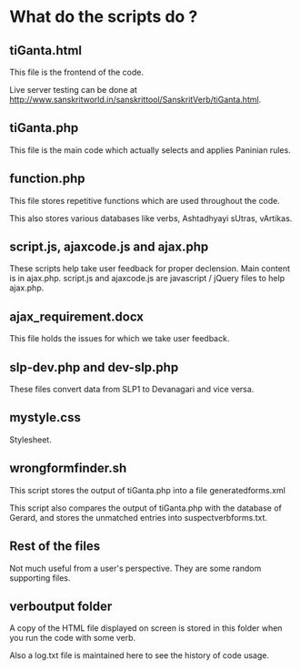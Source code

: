 # What do the scripts do ?

## tiGanta.html

This file is the frontend of the code.

Live server testing can be done at http://www.sanskritworld.in/sanskrittool/SanskritVerb/tiGanta.html.

## tiGanta.php

This file is the main code which actually selects and applies Paninian rules.

## function.php

This file stores repetitive functions which are used throughout the code.

This also stores various databases like verbs, Ashtadhyayi sUtras, vArtikas. 

## script.js, ajaxcode.js and ajax.php

These scripts help take user feedback for proper declension.
Main content is in ajax.php.
script.js and ajaxcode.js are javascript / jQuery files to help ajax.php.

## ajax_requirement.docx

This file holds the issues for which we take user feedback.

## slp-dev.php and dev-slp.php

These files convert data from SLP1 to Devanagari and vice versa.

## mystyle.css

Stylesheet.

## wrongformfinder.sh

This script stores the output of tiGanta.php into a file generatedforms.xml

This script also compares the output of tiGanta.php with the database of Gerard, and stores the unmatched entries into suspectverbforms.txt.

## Rest of the files

Not much useful from a user's perspective. They are some random supporting files.

## verboutput folder

A copy of the HTML file displayed on screen is stored in this folder when you run the code with some verb.

Also a log.txt file is maintained here to see the history of code usage.

